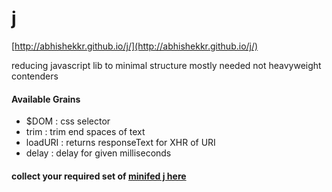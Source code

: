 j
=

[http://abhishekkr.github.io/j/](http://abhishekkr.github.io/j/)

reducing javascript lib to minimal structure mostly needed not heavyweight contenders

#### Available Grains

* $DOM : css selector
* trim : trim end spaces of text
* loadURI : returns responseText for XHR of URI
* delay : delay for given milliseconds

#### collect your required set of [minifed j here](http://abhishekkr.github.io/j/minified/customize.html)